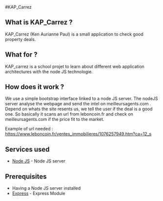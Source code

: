 #KAP_Carrez

## What is KAP_Carrez ?

KAP_Carrez (Ken Aurianne Paul) is a small application to check good property deals.

## What for ?

KAP_carrez is a school projet to learn about different web application architectures with the node JS technologie.

## How does it work ?

We use a simple bootstrap interface linked to a node JS server.
The nodeJS server analyse the webpage and send the intel on meilleursagents.com . Depend on whats the site resents us, we tell the user if the deal is a good one.
So basically it scans an url from leboncoin.fr and check on meilleursagents.com if the price fit to the market.

Example of url needed : https://www.leboncoin.fr/ventes_immobilieres/1076257949.htm?ca=12_s

## Services used

* [Node JS](https://nodejs.org/en/) - Node JS server

## Prerequisites

* Having a Node JS server installed 
* [Express](http://expressjs.com/) - Express Module




